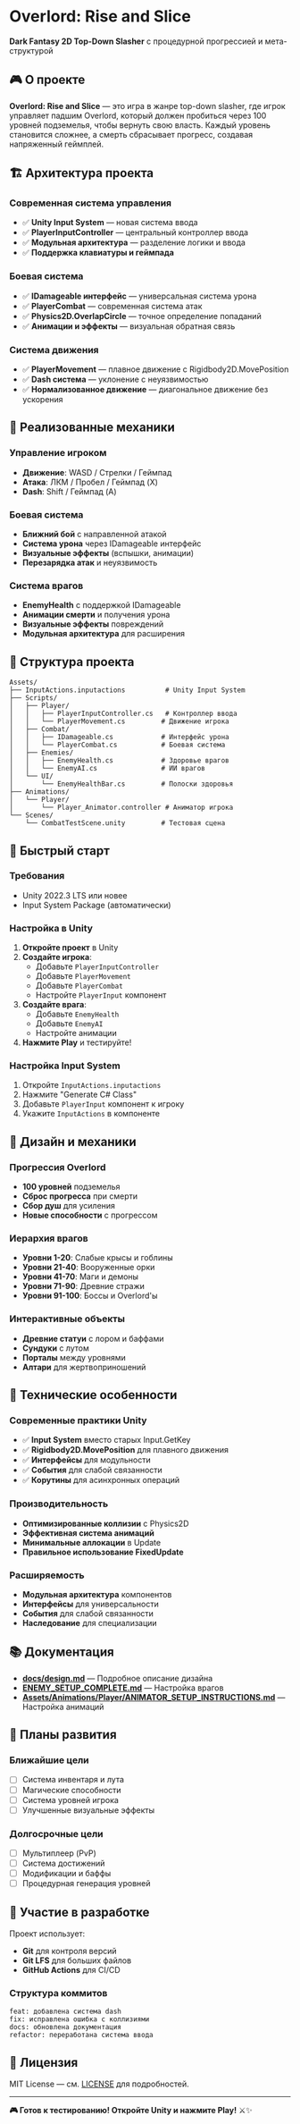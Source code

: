 # Overlord: Rise and Slice

**Dark Fantasy 2D Top-Down Slasher** с процедурной прогрессией и мета-структурой

## 🎮 **О проекте**

**Overlord: Rise and Slice** — это игра в жанре top-down slasher, где игрок управляет падшим Overlord, который должен пробиться через 100 уровней подземелья, чтобы вернуть свою власть. Каждый уровень становится сложнее, а смерть сбрасывает прогресс, создавая напряженный геймплей.

## 🏗️ **Архитектура проекта**

### **Современная система управления**
- ✅ **Unity Input System** — новая система ввода
- ✅ **PlayerInputController** — центральный контроллер ввода
- ✅ **Модульная архитектура** — разделение логики и ввода
- ✅ **Поддержка клавиатуры и геймпада**

### **Боевая система**
- ✅ **IDamageable интерфейс** — универсальная система урона
- ✅ **PlayerCombat** — современная система атак
- ✅ **Physics2D.OverlapCircle** — точное определение попаданий
- ✅ **Анимации и эффекты** — визуальная обратная связь

### **Система движения**
- ✅ **PlayerMovement** — плавное движение с Rigidbody2D.MovePosition
- ✅ **Dash система** — уклонение с неуязвимостью
- ✅ **Нормализованное движение** — диагональное движение без ускорения

## 🎯 **Реализованные механики**

### **Управление игроком**
- **Движение**: WASD / Стрелки / Геймпад
- **Атака**: ЛКМ / Пробел / Геймпад (X)
- **Dash**: Shift / Геймпад (A)

### **Боевая система**
- **Ближний бой** с направленной атакой
- **Система урона** через IDamageable интерфейс
- **Визуальные эффекты** (вспышки, анимации)
- **Перезарядка атак** и неуязвимость

### **Система врагов**
- **EnemyHealth** с поддержкой IDamageable
- **Анимации смерти** и получения урона
- **Визуальные эффекты** повреждений
- **Модульная архитектура** для расширения

## 📁 **Структура проекта**

```
Assets/
├── InputActions.inputactions          # Unity Input System
├── Scripts/
│   ├── Player/
│   │   ├── PlayerInputController.cs   # Контроллер ввода
│   │   └── PlayerMovement.cs         # Движение игрока
│   ├── Combat/
│   │   ├── IDamageable.cs            # Интерфейс урона
│   │   └── PlayerCombat.cs           # Боевая система
│   ├── Enemies/
│   │   ├── EnemyHealth.cs            # Здоровье врагов
│   │   └── EnemyAI.cs                # ИИ врагов
│   └── UI/
│       └── EnemyHealthBar.cs         # Полоски здоровья
├── Animations/
│   └── Player/
│       └── Player_Animator.controller # Аниматор игрока
└── Scenes/
    └── CombatTestScene.unity         # Тестовая сцена
```

## 🚀 **Быстрый старт**

### **Требования**
- Unity 2022.3 LTS или новее
- Input System Package (автоматически)

### **Настройка в Unity**
1. **Откройте проект** в Unity
2. **Создайте игрока**:
   - Добавьте `PlayerInputController`
   - Добавьте `PlayerMovement`
   - Добавьте `PlayerCombat`
   - Настройте `PlayerInput` компонент
3. **Создайте врага**:
   - Добавьте `EnemyHealth`
   - Добавьте `EnemyAI`
   - Настройте анимации
4. **Нажмите Play** и тестируйте!

### **Настройка Input System**
1. Откройте `InputActions.inputactions`
2. Нажмите "Generate C# Class"
3. Добавьте `PlayerInput` компонент к игроку
4. Укажите `InputActions` в компоненте

## 🎨 **Дизайн и механики**

### **Прогрессия Overlord**
- **100 уровней** подземелья
- **Сброс прогресса** при смерти
- **Сбор душ** для усиления
- **Новые способности** с прогрессом

### **Иерархия врагов**
- **Уровни 1-20**: Слабые крысы и гоблины
- **Уровни 21-40**: Вооруженные орки
- **Уровни 41-70**: Маги и демоны
- **Уровни 71-90**: Древние стражи
- **Уровни 91-100**: Боссы и Overlord'ы

### **Интерактивные объекты**
- **Древние статуи** с лором и баффами
- **Сундуки** с лутом
- **Порталы** между уровнями
- **Алтари** для жертвоприношений

## 🔧 **Технические особенности**

### **Современные практики Unity**
- ✅ **Input System** вместо старых Input.GetKey
- ✅ **Rigidbody2D.MovePosition** для плавного движения
- ✅ **Интерфейсы** для модульности
- ✅ **События** для слабой связанности
- ✅ **Корутины** для асинхронных операций

### **Производительность**
- **Оптимизированные коллизии** с Physics2D
- **Эффективная система анимаций**
- **Минимальные аллокации** в Update
- **Правильное использование FixedUpdate**

### **Расширяемость**
- **Модульная архитектура** компонентов
- **Интерфейсы** для универсальности
- **События** для слабой связанности
- **Наследование** для специализации

## 📚 **Документация**

- **[docs/design.md](docs/design.md)** — Подробное описание дизайна
- **[ENEMY_SETUP_COMPLETE.md](ENEMY_SETUP_COMPLETE.md)** — Настройка врагов
- **[Assets/Animations/Player/ANIMATOR_SETUP_INSTRUCTIONS.md](Assets/Animations/Player/ANIMATOR_SETUP_INSTRUCTIONS.md)** — Настройка анимаций

## 🎯 **Планы развития**

### **Ближайшие цели**
- [ ] Система инвентаря и лута
- [ ] Магические способности
- [ ] Система уровней игрока
- [ ] Улучшенные визуальные эффекты

### **Долгосрочные цели**
- [ ] Мультиплеер (PvP)
- [ ] Система достижений
- [ ] Модификации и баффы
- [ ] Процедурная генерация уровней

## 🤝 **Участие в разработке**

Проект использует:
- **Git** для контроля версий
- **Git LFS** для больших файлов
- **GitHub Actions** для CI/CD

### **Структура коммитов**
```
feat: добавлена система dash
fix: исправлена ошибка с коллизиями
docs: обновлена документация
refactor: переработана система ввода
```

## 📄 **Лицензия**

MIT License — см. [LICENSE](LICENSE) для подробностей.

---

**🎮 Готов к тестированию! Откройте Unity и нажмите Play!** ⚔️✨